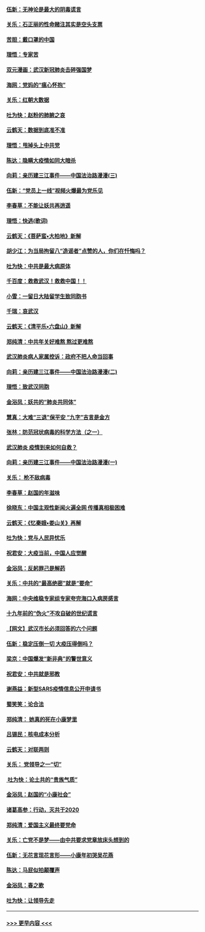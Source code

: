 #### [伍新：无神论是最大的阴毒谎言](../pages/nsc993/n11846129.md?t=02061222) 
#### [关乐：石正丽的性命赌注其实是空头支票](../pages/nsc993/n11846109.md?t=02061222) 
#### [苦胆：戴口罩的中国](../pages/nsc993/n11845576.md?t=02061222) 
#### [理悟：专家苦](../pages/nsc993/n11845564.md?t=02061222) 
#### [双元漫画：武汉新冠肺炎击碎强国梦](../pages/nsc993/n11843320.md?t=02061222) 
#### [海网：党妈的“瘟心怀抱”](../pages/nsc993/n11840740.md?t=02061222) 
#### [关乐：红朝大数据](../pages/nsc993/n11840675.md?t=02061222) 
#### [吐为快：赵粉的肺腑之哀](../pages/nsc993/n11840618.md?t=02061222) 
#### [云鹤天：数据到底准不准](../pages/nsc993/n11840325.md?t=02061222) 
#### [理悟：甩掉头上中共党](../pages/nsc993/n11838826.md?t=02061222) 
#### [陈达：隐瞒大疫情如同大暗杀](../pages/nsc993/n11838771.md?t=02061222) 
#### [向莉：亲历建三江事件——中国法治路漫漫(三)](../pages/nsc993/n11831825.md?t=02061222) 
#### [伍新：“党员上一线”视频火爆最为党乐见](../pages/nsc993/n11838200.md?t=02061222) 
#### [李春草：不能让妖共再逍遥](../pages/nsc993/n11838102.md?t=02061222) 
#### [理悟：快逃(歌词)](../pages/nsc993/n11838083.md?t=02061222) 
#### [云鹤天：《菩萨蛮▪大柏地》新解](../pages/nsc993/n11838059.md?t=02061222) 
#### [胡少江：为当局拘留八“造谣者”点赞的人，你们在忏悔吗？](../pages/nsc993/n11836801.md?t=02061222) 
#### [吐为快：中共是最大病原体](../pages/nsc993/n11836748.md?t=02061222) 
#### [千百度：救救武汉！救救中国！！](../pages/nsc993/n11836145.md?t=02061222) 
#### [小雪：一留日大陆留学生致同胞书](../pages/nsc993/n11834624.md?t=02061222) 
#### [千瑞：哀武汉](../pages/nsc993/n11833647.md?t=02061222) 
#### [云鹤天：《清平乐▪六盘山》新解](../pages/nsc993/n11833611.md?t=02061222) 
#### [郑纯清：中共年关好难熬 熬过更难熬](../pages/nsc993/n11833489.md?t=02061222) 
#### [武汉肺炎病人家属控诉：政府不把人命当回事](../pages/nsc993/n11833205.md?t=02061222) 
#### [向莉：亲历建三江事件——中国法治路漫漫(二)](../pages/nsc993/n11829102.md?t=02061222) 
#### [理悟：致武汉同胞](../pages/nsc993/n11831522.md?t=02061222) 
#### [金浴凤：妖共的“肺炎共同体”](../pages/nsc993/n11829448.md?t=02061222) 
#### [慧真：大难“三退”保平安 “九字”吉言是金方](../pages/nsc993/n11829501.md?t=02061222) 
#### [张林：防范冠状病毒的科学方法（之一）](../pages/nsc993/n11828618.md?t=02061222) 
#### [武汉肺炎 疫情到来如何自救？](../pages/nsc993/n11827632.md?t=02061222) 
#### [向莉：亲历建三江事件——中国法治路漫漫(一)](../pages/nsc993/n11827190.md?t=02061222) 
#### [关乐： 枪不敌病毒](../pages/nsc993/n11826746.md?t=02061222) 
#### [李春草：赵国的年滋味](../pages/nsc993/n11826321.md?t=02061222) 
#### [徐晓东：中国主观性新闻火遍全网 传播真相极困难](../pages/nsc993/n11826508.md?t=02061222) 
#### [云鹤天：《忆秦娥▪娄山关》再解](../pages/nsc993/n11824682.md?t=02061222) 
#### [吐为快：党与人民异忧乐](../pages/nsc993/n11824660.md?t=02061222) 
#### [祝君安：大疫当前，中国人应觉醒](../pages/nsc993/n11821946.md?t=02061222) 
#### [金浴凤：反躬罪己是解药](../pages/nsc993/n11820280.md?t=02061222) 
#### [关乐：中共的“最高绝密”就是“要命”](../pages/nsc993/n11816946.md?t=02061222) 
#### [海网：中央维稳专家组专家夸完海口入病房感言](../pages/nsc993/n11815138.md?t=02061222) 
#### [十九年前的“伪火”不攻自破的世纪谎言](../pages/nsc993/n11813238.md?t=02061222) 
#### [【网文】武汉市长必须回答的六个问题](../pages/nsc993/n11813848.md?t=02061222) 
#### [伍新：稳定压倒一切 大疫压得倒吗？](../pages/nsc993/n11812634.md?t=02061222) 
#### [梁京：中国爆发“新非典”的警世意义](../pages/nsc993/n11812554.md?t=02061222) 
#### [祝君安：中共就是邪教](../pages/nsc993/n11812431.md?t=02061222) 
#### [谢燕益：新型SARS疫情信息公开申请书](../pages/nsc993/n11808840.md?t=02061222) 
#### [蜀笑笑：论合法](../pages/nsc993/n11808064.md?t=02061222) 
#### [郑纯清： 她真的死在小康梦里](../pages/nsc993/n11806623.md?t=02061222) 
#### [吕锡民：核电成本分析](../pages/nsc993/n11806284.md?t=02061222) 
#### [云鹤天：对联两则](../pages/nsc993/n11805957.md?t=02061222) 
#### [关乐： 党领导之一“切”](../pages/nsc993/n11804505.md?t=02061222) 
#### [ 吐为快：论土共的“贵族气质”](../pages/nsc993/n11804490.md?t=02061222) 
#### [金浴凤：赵国的“小康社会”](../pages/nsc993/n11804452.md?t=02061222) 
#### [诸葛高参：行动，灭共于2020](../pages/nsc993/n11804120.md?t=02061222) 
#### [郑纯清：爱国主义最终要党命](../pages/nsc993/n11802197.md?t=02061222) 
#### [关乐：亡党不是梦——由中共要求党章放床头想到的](../pages/nsc993/n11802156.md?t=02061222) 
#### [伍新：无花言现花言形——小康年初哭吴花燕](../pages/nsc993/n11800044.md?t=02061222) 
#### [陈达：马屁似拍颠覆声](../pages/nsc993/n11800010.md?t=02061222) 
#### [金浴凤：春之歌](../pages/nsc993/n11797687.md?t=02061222) 
#### [吐为快：让领导先走](../pages/nsc993/n11797512.md?t=02061222) 

----
#### [ >>> 更早内容 <<< ](../indexes/nsc993-earlier.md)
